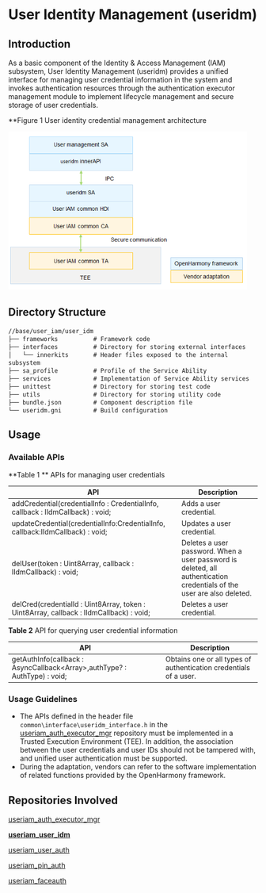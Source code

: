 # User Identity Management (useridm)



## Introduction

As a basic component of the Identity & Access Management (IAM) subsystem, User Identity Management (useridm) provides a unified interface for managing user credential information in the system and invokes authentication resources through the authentication executor management module to implement lifecycle management and secure storage of user credentials.

**Figure 1 User identity credential management architecture

<img src="figures/useridm_architecture.png" alt="useridm_architecture" style="zoom:80%;" />

## Directory Structure

```undefined
//base/user_iam/user_idm
├── frameworks			# Framework code
├── interfaces			# Directory for storing external interfaces
│   └── innerkits		# Header files exposed to the internal subsystem
├── sa_profile			# Profile of the Service Ability
├── services			# Implementation of Service Ability services
├── unittest			# Directory for storing test code
├── utils			    # Directory for storing utility code
├── bundle.json			# Component description file
└── useridm.gni			# Build configuration
```


## Usage

### Available APIs

**Table 1 ** APIs for managing user credentials

| API | Description                            |
| ------ | -------------------------------- |
| addCredential(credentialInfo : CredentialInfo, callback : IIdmCallback) : void; | Adds a user credential.|
| updateCredential(credentialInfo:CredentialInfo, callback:IIdmCallback) : void; | Updates a user credential.|
| delUser(token : Uint8Array, callback : IIdmCallback) : void; | Deletes a user password. When a user password is deleted, all authentication credentials of the user are also deleted.|
| delCred(credentialId : Uint8Array, token : Uint8Array, callback : IIdmCallback) : void; | Deletes a user credential.|

**Table 2** API for querying user credential information

| API| Description                      |
| ------ | -------------------------------- |
| getAuthInfo(callback : AsyncCallback<Array<EnrolledCredInfo>>,authType? : AuthType) : void; | Obtains one or all types of authentication credentials of a user.|

### Usage Guidelines

- The APIs defined in the header file ```common\interface\useridm_interface.h``` in the [useriam_auth_executor_mgr](https://gitee.com/openharmony-sig/useriam_coauth) repository must be implemented in a Trusted Execution Environment (TEE). In addition, the association between the user credentials and user IDs should not be tampered with, and unified user authentication must be supported.
- During the adaptation, vendors can refer to the software implementation of related functions provided by the OpenHarmony framework.

## Repositories Involved

[useriam_auth_executor_mgr](https://gitee.com/openharmony-sig/useriam_coauth)

**[useriam_user_idm](https://gitee.com/openharmony-sig/useriam_useridm)**

[useriam_user_auth](https://gitee.com/openharmony-sig/useriam_userauth)

[useriam_pin_auth](https://gitee.com/openharmony-sig/useriam_pinauth)

[useriam_faceauth](https://gitee.com/openharmony/useriam_faceauth)
